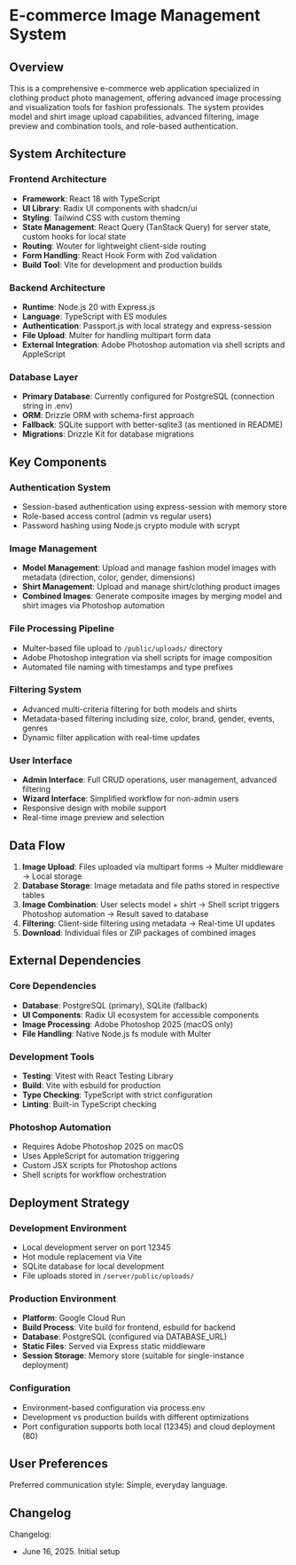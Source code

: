 # E-commerce Image Management System

## Overview

This is a comprehensive e-commerce web application specialized in clothing product photo management, offering advanced image processing and visualization tools for fashion professionals. The system provides model and shirt image upload capabilities, advanced filtering, image preview and combination tools, and role-based authentication.

## System Architecture

### Frontend Architecture
- **Framework**: React 18 with TypeScript
- **UI Library**: Radix UI components with shadcn/ui
- **Styling**: Tailwind CSS with custom theming
- **State Management**: React Query (TanStack Query) for server state, custom hooks for local state
- **Routing**: Wouter for lightweight client-side routing
- **Form Handling**: React Hook Form with Zod validation
- **Build Tool**: Vite for development and production builds

### Backend Architecture
- **Runtime**: Node.js 20 with Express.js
- **Language**: TypeScript with ES modules
- **Authentication**: Passport.js with local strategy and express-session
- **File Upload**: Multer for handling multipart form data
- **External Integration**: Adobe Photoshop automation via shell scripts and AppleScript

### Database Layer
- **Primary Database**: Currently configured for PostgreSQL (connection string in .env)
- **ORM**: Drizzle ORM with schema-first approach
- **Fallback**: SQLite support with better-sqlite3 (as mentioned in README)
- **Migrations**: Drizzle Kit for database migrations

## Key Components

### Authentication System
- Session-based authentication using express-session with memory store
- Role-based access control (admin vs regular users)
- Password hashing using Node.js crypto module with scrypt

### Image Management
- **Model Management**: Upload and manage fashion model images with metadata (direction, color, gender, dimensions)
- **Shirt Management**: Upload and manage shirt/clothing product images
- **Combined Images**: Generate composite images by merging model and shirt images via Photoshop automation

### File Processing Pipeline
- Multer-based file upload to `/public/uploads/` directory
- Adobe Photoshop integration via shell scripts for image composition
- Automated file naming with timestamps and type prefixes

### Filtering System
- Advanced multi-criteria filtering for both models and shirts
- Metadata-based filtering including size, color, brand, gender, events, genres
- Dynamic filter application with real-time updates

### User Interface
- **Admin Interface**: Full CRUD operations, user management, advanced filtering
- **Wizard Interface**: Simplified workflow for non-admin users
- Responsive design with mobile support
- Real-time image preview and selection

## Data Flow

1. **Image Upload**: Files uploaded via multipart forms → Multer middleware → Local storage
2. **Database Storage**: Image metadata and file paths stored in respective tables
3. **Image Combination**: User selects model + shirt → Shell script triggers Photoshop automation → Result saved to database
4. **Filtering**: Client-side filtering using metadata → Real-time UI updates
5. **Download**: Individual files or ZIP packages of combined images

## External Dependencies

### Core Dependencies
- **Database**: PostgreSQL (primary), SQLite (fallback)
- **UI Components**: Radix UI ecosystem for accessible components
- **Image Processing**: Adobe Photoshop 2025 (macOS only)
- **File Handling**: Native Node.js fs module with Multer

### Development Tools
- **Testing**: Vitest with React Testing Library
- **Build**: Vite with esbuild for production
- **Type Checking**: TypeScript with strict configuration
- **Linting**: Built-in TypeScript checking

### Photoshop Automation
- Requires Adobe Photoshop 2025 on macOS
- Uses AppleScript for automation triggering
- Custom JSX scripts for Photoshop actions
- Shell scripts for workflow orchestration

## Deployment Strategy

### Development Environment
- Local development server on port 12345
- Hot module replacement via Vite
- SQLite database for local development
- File uploads stored in `/server/public/uploads/`

### Production Environment
- **Platform**: Google Cloud Run
- **Build Process**: Vite build for frontend, esbuild for backend
- **Database**: PostgreSQL (configured via DATABASE_URL)
- **Static Files**: Served via Express static middleware
- **Session Storage**: Memory store (suitable for single-instance deployment)

### Configuration
- Environment-based configuration via process.env
- Development vs production builds with different optimizations
- Port configuration supports both local (12345) and cloud deployment (80)

## User Preferences

Preferred communication style: Simple, everyday language.

## Changelog

Changelog:
- June 16, 2025. Initial setup